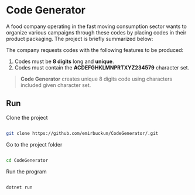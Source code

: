 # Code Generator

A food company operating in the fast moving consumption sector wants to organize various campaigns through these codes by placing codes in their product packaging. The project is briefly summarized below:

The company requests codes with the following features to be produced:
1. Codes must be **8 digits** long and **unique**.
2. Codes must contain the **ACDEFGHKLMNPRTXYZ234579** character set.

> **Code Generator** creates unique 8 digits code using characters included given character set.

## Run

Clone the project

```bash

git clone https://github.com/emirbuckun/CodeGenerator/.git

```

Go to the project folder

```bash

cd CodeGenerator

```

Run the program

```bash

dotnet run

```
